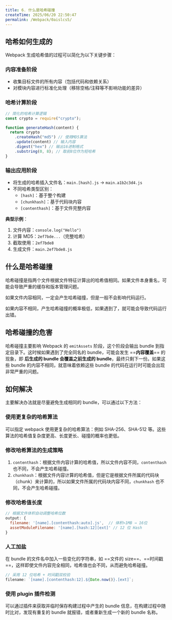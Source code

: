 ```yaml
---
title: 6. 什么是哈希碰撞
createTime: 2025/06/20 22:50:47
permalink: /Webpack/0aislcs5/
---
```


## 哈希如何生成的

Webpack 生成哈希值的过程可以简化为以下关键步骤：

### 内容准备阶段

- 收集目标文件的所有内容（包括代码和依赖关系）
- 对模块内容进行标准化处理（移除空格/注释等不影响功能的差异）

### 哈希计算阶段

```javascript
// 简化的哈希计算逻辑
const crypto = require("crypto");

function generateHash(content) {
  return crypto
    .createHash("md5") // 使用MD5算法
    .update(content) // 输入内容
    .digest("hex") // 输出16进制格式
    .substring(0, 8); // 取前8位作为短哈希
}
```

### 输出应用阶段

- 将生成的哈希插入文件名：`main.[hash].js` → `main.a1b2c3d4.js`
- 不同哈希类型区别：
  - `[hash]`：基于整个构建
  - `[chunkhash]`：基于代码块内容
  - `[contenthash]`：基于文件完整内容

**典型示例**：

1. 文件内容：`console.log("Hello")`
2. 计算 MD5：`2ef7bde...`（完整哈希）
3. 截取使用：`2ef7bde8`
4. 生成文件：`main.2ef7bde8.js`

## 什么是哈希碰撞

哈希碰撞是指两个文件根据文件特征计算出的哈希值相同。如果文件本身重名，可能会导致严重的缓存和版本管理问题。

如果文件内容相同，一定会产生哈希碰撞，但是一般不会影响代码运行。

如果内容不相同，产生哈希碰撞的概率极低，如果遇到了，就可能会导致代码运行出错。

## 哈希碰撞的危害

哈希碰撞主要影响 Webpack 的 `emitAssets` 阶段，这个阶段会输出 bundle 到指定目录下。这时候如果遇到了完全同名的 bundle，可能会发生 ==**内容覆盖**== 的现象，即 **后生成的 bundle 会覆盖之前生成的 bundle**，最终只剩下一份。如果这些 bundle 的内容不相同，就意味着依赖这些 bundle 的代码在运行时可能会出现非常严重的问题。

## 如何解决

主要解决办法就是尽量避免生成相同的 bundle，可以通过以下方法：

### 使用更复杂的哈希算法

可以指定 webpack 使用更复杂的哈希算法：例如 SHA-256、SHA-512 等。这些算法的哈希值复杂度更高、长度更长、碰撞的概率也更低。

### 修改哈希算法的生成策略

1. `contenthash`：根据文件内容计算的哈希值，所以文件内容不同，`contenthash` 也不同，不会产生哈希碰撞。
2. `chunkhash`：根据文件内容计算的哈希值，但是它是根据文件所属的代码块（chunk）来计算的，所以如果文件所属的代码块内容不同，`chunkhash` 也不同，不会产生哈希碰撞。

### 修改哈希值长度

```js
// 根据文件体积自动调整哈希位数
output: {
  filename: '[name].[contenthash:auto].js',  // 体积>1MB → 16位
  assetModuleFilename: '[name].[hash:12][ext]' // 12 位 Hash
}
```

### 人工加盐

在 bundle 的文件名中加入一些变化的字符串，如 ==文件的 size==、==时间戳==，这样即使文件内容完全相同，哈希值也会不同，从而避免哈希碰撞。

```js
// 采用 12 位哈希 + 时间戳双校验
filename: `[name].[contenthash:12].${Date.now()}.[ext]`;
```

### 使用 plugin 插件检测

可以通过插件来获取并临时保存构建过程中产生的 bundle 信息，在构建过程中随时比对，发现有重复的 bundle 就报错，或者重新生成一个新的 bundle 名称。
